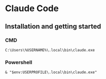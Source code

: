 
# Claude Code

## Installation and getting started

### CMD
```
C:\Users\%USERNAME%\.local\bin\claude.exe
```

### Powershell
```
& "$env:USERPROFILE\.local\bin\claude.exe"
```




